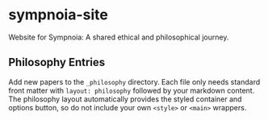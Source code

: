 # sympnoia-site
Website for Sympnoia: A shared ethical and philosophical journey.

## Philosophy Entries

Add new papers to the `_philosophy` directory. Each file only needs standard front matter with `layout: philosophy` followed by your markdown content. The philosophy layout automatically provides the styled container and options button, so do not include your own `<style>` or `<main>` wrappers.
